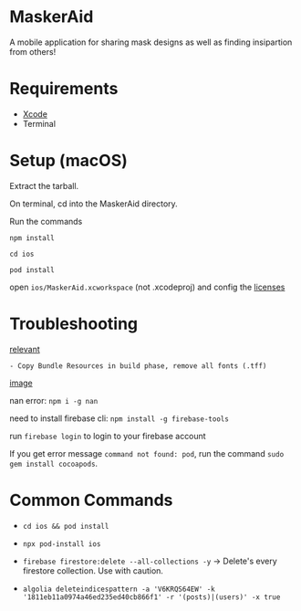 # MaskerAid

A mobile application for sharing mask designs as well as finding insipartion from others!

# Requirements

- [Xcode](https://developer.apple.com/xcode/)
- Terminal

# Setup (macOS)

Extract the tarball.

On terminal, cd into the MaskerAid directory.

Run the commands

`npm install`

`cd ios`

`pod install`

open `ios/MaskerAid.xcworkspace` (not .xcodeproj) and config the [licenses](https://reactnative.dev/docs/running-on-device)

# Troubleshooting

[relevant](https://github.com/oblador/react-native-vector-icons/issues/1074#issuecomment-534027196)

    - Copy Bundle Resources in build phase, remove all fonts (.tff)

[image](https://user-images.githubusercontent.com/3395492/46074144-0ac18300-c187-11e8-973b-4d08251fcb18.png)

nan error: `npm i -g nan`

need to install firebase cli: `npm install -g firebase-tools`

run `firebase login` to login to your firebase account

If you get error message `command not found: pod`, run the command `sudo gem install cocoapods`.

# Common Commands

- `cd ios && pod install`

- `npx pod-install ios`

- `firebase firestore:delete --all-collections -y`
    -> Delete's every firestore collection. Use with caution.
    
- `algolia deleteindicespattern -a 'V6KRQS64EW' -k '1811eb11a0974a46ed235ed40cb866f1' -r '(posts)|(users)' -x true`
